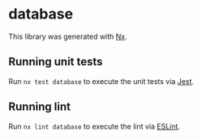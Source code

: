 # database

This library was generated with [Nx](https://nx.dev).

## Running unit tests

Run `nx test database` to execute the unit tests via [Jest](https://jestjs.io).

## Running lint

Run `nx lint database` to execute the lint via [ESLint](https://eslint.org/).
